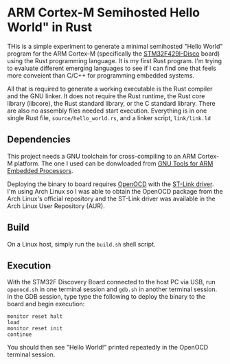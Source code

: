 # ARM Cortex-M Semihosted Hello World" in Rust
THis is a simple experiment to generate a minimal semihosted "Hello World" program for the ARM Cortex-M (specifically the [STM32F429I-Disco](http://www.st.com/web/catalog/tools/FM116/SC959/SS1532/PF259090) board) using the Rust programming language.  It is my first Rust program.  I'm trying to evaluate different emerging languages to see if I can find one that feels more conveient than C/C++ for programming embedded systems.  

All that is required to generate a working executable is the Rust compiler and the GNU linker.  It does not require the Rust runtime, the Rust core library (libcore), the Rust standard library, or the C standard library.  There are also no assembly files needed start execution.  Everything is in one single Rust file, `source/hello_world.rs`, and a linker script, `link/link.ld`

Dependencies
------------
This project needs a GNU toolchain for cross-compiling to an ARM Cortex-M platform.  The one I used can be donwloaded from [GNU Tools for ARM Embedded Processors](https://launchpad.net/gcc-arm-embedded).

Deploying the binary to board requires [OpenOCD](http://openocd.sourceforge.net/) with the [ST-Link driver](https://github.com/texane/stlink).  I'm using Arch Linux so I was able to obtain the OpenOCD package from the Arch Linux's official repository and the ST-Link driver was available in the Arch Linux User Repository (AUR).

Build
-----
On a Linux host, simply run the `build.sh` shell script.

Execution
---------
With the STM32F Discovery Board connected to the host PC via USB, run `openocd.sh` in one terminal session and `gdb.sh` in another terminal session.  In the GDB session, type type the following to deploy the binary to the board and begin execution:
```
monitor reset halt
load
monitor reset init
continue
```
You should then see "Hello World!" printed repeatedly in the OpenOCD terminal session.
